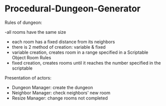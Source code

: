 # Procedural-Dungeon-Generator
Rules of dungeon:

-all rooms have the same size
- each room has a fixed distance from its neighbors
- there is 2 method of creation: variable & fixed
- variable creation, creates room in a range specified in a Scriptable Object Room Rules
- fixed creation, creates rooms until it reaches the number specified in the scriptable  

Presentation of actors:
- Dungeon Manager: create the dungeon
- Neighbor Manager: check neighbors' new room
- Resize Manager: change rooms not completed


